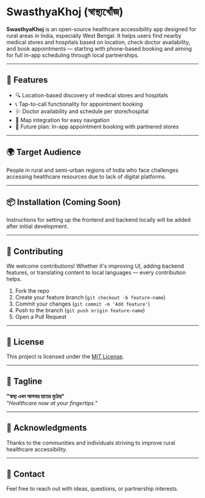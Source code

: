 # SwasthyaKhoj (স্বাস্থ্যখোঁজ)

**SwasthyaKhoj** is an open-source healthcare accessibility app designed for rural areas in India, especially West Bengal. It helps users find nearby medical stores and hospitals based on location, check doctor availability, and book appointments — starting with phone-based booking and aiming for full in-app scheduling through local partnerships.

---

## 📱 Features

- 🔍 Location-based discovery of medical stores and hospitals
- 📞 Tap-to-call functionality for appointment booking
- 🩺 Doctor availability and schedule per store/hospital
- 📍 Map integration for easy navigation
- 🚀 Future plan: In-app appointment booking with partnered stores

---

## 🌍 Target Audience

People in rural and semi-urban regions of India who face challenges accessing healthcare resources due to lack of digital platforms.

---
<!--
## 🛠️ Tech Stack

- **Frontend:** Flutter (or React Native)
- **Backend:** Node.js + Express / Hono with Cloudflare Workers
- **Database:** PostgreSQL with Prisma ORM
- **Map & Location:** Google Maps API
- **Notifications:** Firebase / OneSignal
- **SMS Integration:** Twilio or local SMS gateway
*/
-->

## 📦 Installation (Coming Soon)

Instructions for setting up the frontend and backend locally will be added after initial development.

---

## 🤝 Contributing

We welcome contributions! Whether it's improving UI, adding backend features, or translating content to local languages — every contribution helps.

1. Fork the repo
2. Create your feature branch (`git checkout -b feature-name`)
3. Commit your changes (`git commit -m 'Add feature'`)
4. Push to the branch (`git push origin feature-name`)
5. Open a Pull Request

---

## 📄 License

This project is licensed under the [MIT License](LICENSE).

---

## 💬 Tagline

**"স্বাস্থ্য এখন আপনার হাতের মুঠোয়"**  
*"Healthcare now at your fingertips."*

---

## 🙌 Acknowledgments

Thanks to the communities and individuals striving to improve rural healthcare accessibility.

---

## 📧 Contact

Feel free to reach out with ideas, questions, or partnership interests.

